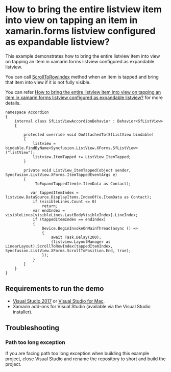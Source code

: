 # How to bring the entire listview item into view on tapping an item in xamarin.forms listview configured as expandable listview?

This example demonstrates how to bring the entire listview item into view on tapping an item in xamarin.forms listview configured as expandable listview.

You can call [ScrollToRowIndex](https://help.syncfusion.com/cr/cref_files/xamarin/Syncfusion.SfListView.XForms~Syncfusion.ListView.XForms.LayoutBase~ScrollToRowIndex.html) method when an item is tapped and bring that item into view if it is not fully visible. 

You can refer [How to bring the entire listview item into view on tapping an item in xamarin.forms listview configured as expandable listview?](https://www.syncfusion.com/kb/10111/how-to-bring-the-entire-item-into-view-on-tapping-an-item-in-xamarin-forms-expandable-listview) for more details.

```
namespace Accordion
{
    internal class SfListViewAccordionBehavior : Behavior<SfListView>
    {
       
        protected override void OnAttachedTo(SfListView bindable)
        {
            listview = bindable.FindByName<Syncfusion.ListView.XForms.SfListView>("listView");
            listview.ItemTapped += ListView_ItemTapped;
        }
        
        private void ListView_ItemTapped(object sender, Syncfusion.ListView.XForms.ItemTappedEventArgs e)
        {
             ToExpandTappedItem(e.ItemData as Contact);   
            
           var tappedItemIndex = listview.DataSource.DisplayItems.IndexOf(e.ItemData as Contact);
            if (visibleLines.Count <= 0)
                return;
            var endIndex = visibleLines[visibleLines.LastBodyVisibleIndex].LineIndex;
            if (tappedItemIndex == endIndex) 
            {
                Device.BeginInvokeOnMainThread(async () =>
                {
                    await Task.Delay(200);
                    (listview.LayoutManager as LinearLayout).ScrollToRowIndex(tappedItemIndex, Syncfusion.ListView.XForms.ScrollToPosition.End, true);
                });
            }
        }
    }
}

```

## Requirements to run the demo

* [Visual Studio 2017](https://visualstudio.microsoft.com/downloads/) or [Visual Studio for Mac](https://visualstudio.microsoft.com/vs/mac/).
* Xamarin add-ons for Visual Studio (available via the Visual Studio installer).

## Troubleshooting

### Path too long exception

If you are facing path too long exception when building this example project, close Visual Studio and rename the repository to short and build the project.
